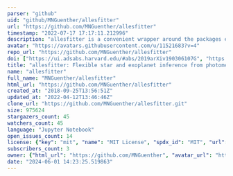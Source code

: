 ```yaml
---
parser: "github"
uid: "github/MNGuenther/allesfitter"
url: "https://github.com/MNGuenther/allesfitter"
timestamp: "2022-07-17 17:17:11.212996"
description: "allesfitter is a convenient wrapper around the packages ellc (light curve and RV models), dynesty (static and dynamic nested sampling) emcee (Markov Chain Monte Carlo sampling) and celerite (Gaussian Process models)."
avatar: "https://avatars.githubusercontent.com/u/11521683?v=4"
repo_url: "https://github.com/MNGuenther/allesfitter"
doi: ["https://ui.adsabs.harvard.edu/#abs/2019arXiv190306107G", "https://ui.adsabs.harvard.edu/abs/2019ascl.soft03003G/abstract"]
title: "allesfitter: Flexible star and exoplanet inference from photometry and radial velocity"
name: "allesfitter"
full_name: "MNGuenther/allesfitter"
html_url: "https://github.com/MNGuenther/allesfitter"
created_at: "2018-09-25T13:56:51Z"
updated_at: "2022-04-12T13:46:46Z"
clone_url: "https://github.com/MNGuenther/allesfitter.git"
size: 975624
stargazers_count: 45
watchers_count: 45
language: "Jupyter Notebook"
open_issues_count: 14
license: {"key": "mit", "name": "MIT License", "spdx_id": "MIT", "url": "https://api.github.com/licenses/mit", "node_id": "MDc6TGljZW5zZTEz"}
subscribers_count: 3
owner: {"html_url": "https://github.com/MNGuenther", "avatar_url": "https://avatars.githubusercontent.com/u/11521683?v=4", "login": "MNGuenther", "type": "User"}
date: "2024-06-01 14:23:25.519863"
---
```

